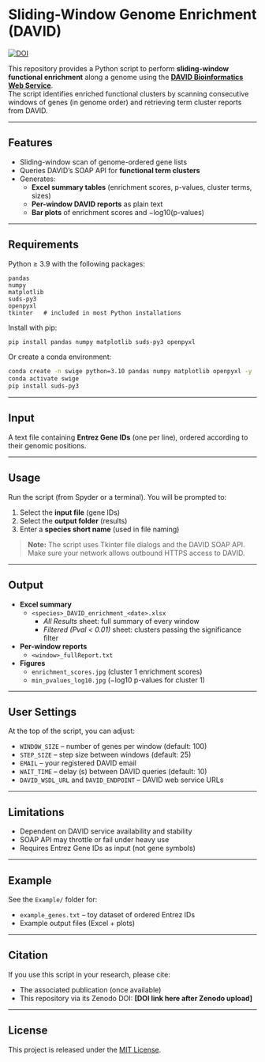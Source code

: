 # Sliding-Window Genome Enrichment (DAVID)

[![DOI](https://zenodo.org/badge/1049783566.svg)](https://doi.org/10.5281/zenodo.17047875)

This repository provides a Python script to perform **sliding-window functional enrichment** along a genome using the **[DAVID Bioinformatics Web Service](https://david.ncifcrf.gov/)**.  
The script identifies enriched functional clusters by scanning consecutive windows of genes (in genome order) and retrieving term cluster reports from DAVID.

---

## Features
- Sliding-window scan of genome-ordered gene lists  
- Queries DAVID’s SOAP API for **functional term clusters**  
- Generates:
  - **Excel summary tables** (enrichment scores, p-values, cluster terms, sizes)  
  - **Per-window DAVID reports** as plain text  
  - **Bar plots** of enrichment scores and −log10(p-values)  

---

## Requirements

Python ≥ 3.9 with the following packages:

```
pandas
numpy
matplotlib
suds-py3
openpyxl
tkinter   # included in most Python installations
```

Install with pip:

```bash
pip install pandas numpy matplotlib suds-py3 openpyxl
```

Or create a conda environment:

```bash
conda create -n swige python=3.10 pandas numpy matplotlib openpyxl -y
conda activate swige
pip install suds-py3
```

---

## Input

A text file containing **Entrez Gene IDs** (one per line), ordered according to their genomic positions.

---

## Usage

Run the script (from Spyder or a terminal). You will be prompted to:

1. Select the **input file** (gene IDs)  
2. Select the **output folder** (results)  
3. Enter a **species short name** (used in file naming)  

> **Note:** The script uses Tkinter file dialogs and the DAVID SOAP API. Make sure your network allows outbound HTTPS access to DAVID.

---

## Output

- **Excel summary**
  - `<species>_DAVID_enrichment_<date>.xlsx`
    - *All Results* sheet: full summary of every window  
    - *Filtered (Pval < 0.01)* sheet: clusters passing the significance filter
- **Per-window reports**
  - `<window>_fullReport.txt`
- **Figures**
  - `enrichment_scores.jpg` (cluster 1 enrichment scores)  
  - `min_pvalues_log10.jpg` (−log10 p-values for cluster 1)

---

## User Settings

At the top of the script, you can adjust:

- `WINDOW_SIZE` – number of genes per window (default: 100)  
- `STEP_SIZE` – step size between windows (default: 25)  
- `EMAIL` – your registered DAVID email  
- `WAIT_TIME` – delay (s) between DAVID queries (default: 10)  
- `DAVID_WSDL_URL` and `DAVID_ENDPOINT` – DAVID web service URLs  

---

## Limitations

- Dependent on DAVID service availability and stability  
- SOAP API may throttle or fail under heavy use  
- Requires Entrez Gene IDs as input (not gene symbols)  

---

## Example

See the `Example/` folder for:

- `example_genes.txt` – toy dataset of ordered Entrez IDs  
- Example output files (Excel + plots)  

---

## Citation

If you use this script in your research, please cite:

- The associated publication (once available)  
- This repository via its Zenodo DOI: **[DOI link here after Zenodo upload]**

---

## License

This project is released under the [MIT License](LICENSE).
